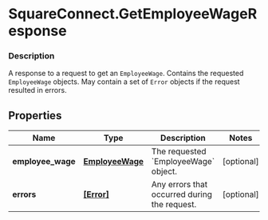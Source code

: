# SquareConnect.GetEmployeeWageResponse

### Description

A response to a request to get an `EmployeeWage`. Contains the requested `EmployeeWage` objects. May contain a set of `Error` objects if the request resulted in errors.

## Properties
Name | Type | Description | Notes
------------ | ------------- | ------------- | -------------
**employee_wage** | [**EmployeeWage**](EmployeeWage.md) | The requested &#x60;EmployeeWage&#x60; object. | [optional] 
**errors** | [**[Error]**](Error.md) | Any errors that occurred during the request. | [optional] 



